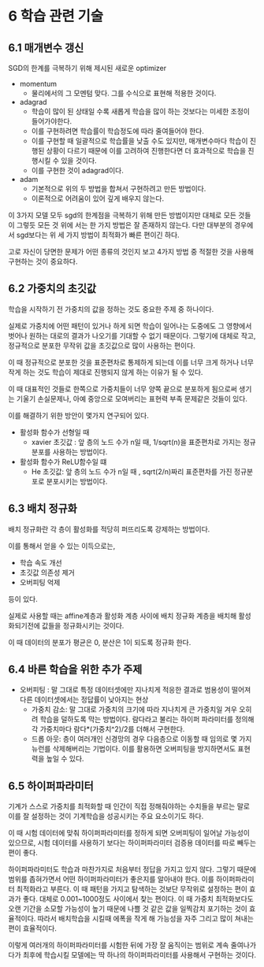 # 6 학습 관련 기술

## 6.1 매개변수 갱신

SGD의 한계를 극복하기 위해 제시된 새로운 optimizer 

- momentum
  - 물리에서의 그 모멘텀 맞다. 그를 수식으로 표현해 적용한 것이다.
- adagrad
  - 학습이 많이 된 상태일 수록 새롭게 학습을 많이 하는 것보다는 미세한 조정이 들어가야한다.
  - 이를 구현하려면 학습률이 학습정도에 따라 줄여들어야 한다.
  - 이를 구현할 때 일괄적으로 학습률을 낮출 수도 있지만, 매개변수마다 학습이 진행된 상황이 다르기 때문에 이를 고려하여 진행한다면 더 효과적으로 학습을 진행시킬 수 있을 것이다.
  - 이를 구현한 것이 adagrad이다.
- adam
  - 기본적으로 위의 두 방법을 합쳐서 구현하려고 만든 방법이다.
  - 이론적으로 어려움이 있어 깊게 배우지 않는다.

이 3가지 모델 모두 sgd의 한계점을 극복하기 위해 만든 방법이지만 대체로 모든 것들이 그렇듯 모든 것 위에 서는 한 가지 방법은 잘 존재하지 않는다. 다만 대부분의 경우에서 sgd보다는 위 세 가지 방법이 최적화가 빠른 편이긴 하다.

고로 자신이 당면한 문제가 어떤 종류의 것인지 보고 4가지 방법 중 적절한 것을 사용해 구현하는 것이 중요하다.

## 6.2 가중치의 초깃값

학습을 시작하기 전 가중치의 값을 정하는 것도 중요한 주제 중 하나이다.

실제로 가중치에 어떤 패턴이 있거나 하게 되면 학습이 일어나는 도중에도 그 영향에서 벗어나 원하는 대로의 결과가 나오기를 기대할 수 없기 때문이다. 그렇기에 대체로 작고, 정규적으로 분포한 무작위 값을 초깃값으로 많이 사용하는 편이다.

이 때 정규적으로 분포한 것을 표준편차로 통제하게 되는데 이를 너무 크게 하거나 너무 작게 하는 것도 학습이 제대로 진행되지 않게 하는 이유가 될 수 있다.

이 때 대표적인 것들로 한쪽으로 가중치들이 너무 양쪽 끝으로 분포하게 됨으로써 생기는 기울기 손실문제나, 아예 중앙으로 모여버리는 표현력 부족 문제같은 것들이 있다. 

이를 해결하기 위한 방안이 몇가지 연구되어 있다.

- 활성화 함수가 선형일 때
  - xavier 초깃값 : 앞 층의 노드 수가 n일 때, 1/sqrt(n)을 표준편차로 가지는 정규분포를 사용하는 방법이다.
- 활성화 함수가 ReLU함수일 떄
  - He 초깃값: 앞 층의 노드 수가 n일 때 , sqrt(2/n)짜리 표준편차를 가진 정규분포로 분포시키는 방법이다.

## 6.3 배치 정규화

배치 정규화란 각 층이 활성화를 적당히 퍼뜨리도록 강제하는 방법이다.

이를 통해서 얻을 수 있는 이득으로는,

- 학습 속도 개선
- 초깃값 의존성 제거
- 오버피팅 억제

등이 있다.

실제로 사용할 때는 affine계층과 활성화 계층 사이에 배치 정규화 계층을 배치해 활성화되기전에 값들을 정규화시키는 것이다.

이 때 데이터의 분포가 평균은 0, 분산은 1이 되도록 정규화 한다.

## 6.4 바른 학습을 위한 추가 주제

- 오버피팅 : 말 그대로 특정 데이터셋에만 지나치게 적응한 결과로 범용성이 떨어져 다른 데이터셋에서는 정답률이 낮아지는 현상
  - 가중치 감소: 말 그대로 가중치의 크기에 따라 지나치게 큰 가중치일 겨우 오히려 학습을 덜하도록 막는 방법이다. 람다라고 불리는 하이퍼 파라미터를 정의해 각 가중치마다 람다*(가중치^2)/2를 더해서 구현한다.
  - 드롭 아웃: 층이 여러개인 신경망의 경우 다음층으로 이동할 때 임의로 몇 가지 뉴런를 삭제해버리는 기법이다. 이를 활용하면 오버피팅을 방지하면서도 표현력을 높일 수 있다.

## 6.5 하이퍼파라미터

기계가 스스로 가중치를 최적화할 때 인간이 직접 정해줘야하는 수치들을 부르는 말로 이를 잘 설정하는 것이 기계학습을 성공시키는 주요 요소이기도 하다.

이 때 시험 데이터에 맞춰 하이퍼파라미터를 정하게 되면 오버피팅이 일어날 가능성이 있으므로, 시험 데이터를 사용하기 보다는 하이퍼파라미터 검증용 데이터를 따로 빼두는 편이 좋다.

하이퍼파라미터도 학습과 마찬가지로 처음부터 정답을 가지고 있지 않다. 그렇기 때문에 범위를 좁혀가면서 어떤 하이퍼파라미터가 좋은지를 알아내야 한다. 이를 하이퍼파라미터 최적화라고 부른다. 이 때 패턴을 가지고 탐색하는 것보단 무작위로 설정하는 편이 효과가 좋다. 대체로 0.001~1000정도 사이에서 찾는 편이다. 이 때 가중치 최적화보다도 오랜 기간을 소모할 가능성이 높기 때문에 나쁠 것 같은 값을 일찍감치 포기하는 것이 효율적이다. 따라서 배치학습을 시킬때 에폭을 작게 해 가능성을 자주 그리고 많이 쳐내는 편이 효율적이다.

이렇게 여러개의 하이퍼파라미터를 시험한 뒤에 가장 잘 움직이는 범위로 계속 줄여나가다가 최후에 학습시킬 모델에는 딱 하나의 하이퍼파라미터를 사용해서 구현하는 것이다.

